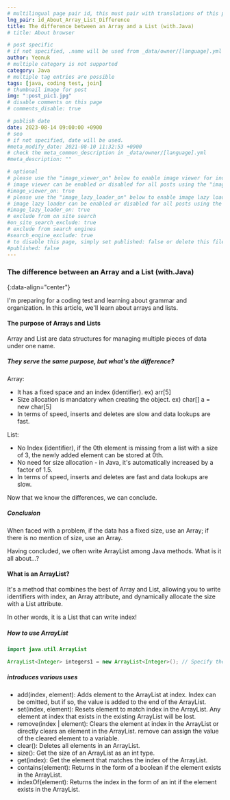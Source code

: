 ```yaml
---
# multilingual page pair id, this must pair with translations of this page. (This name must be unique)
lng_pair: id_About_Array_List_Difference
title: The difference between an Array and a List (with.Java)
# title: About browser

# post specific
# if not specified, .name will be used from _data/owner/[language].yml
author: Yeonuk
# multiple category is not supported
category: Java
# multiple tag entries are possible
tags: [java, coding test, join]
# thumbnail image for post
img: ":post_pic1.jpg"
# disable comments on this page
# comments_disable: true

# publish date
date: 2023-08-14 09:00:00 +0900
# seo
# if not specified, date will be used.
#meta_modify_date: 2021-08-10 11:32:53 +0900
# check the meta_common_description in _data/owner/[language].yml
#meta_description: ""

# optional
# please use the "image_viewer_on" below to enable image viewer for individual pages or posts (_posts/ or [language]/_posts folders).
# image viewer can be enabled or disabled for all posts using the "image_viewer_posts: true" setting in _data/conf/main.yml.
#image_viewer_on: true
# please use the "image_lazy_loader_on" below to enable image lazy loader for individual pages or posts (_posts/ or [language]/_posts folders).
# image lazy loader can be enabled or disabled for all posts using the "image_lazy_loader_posts: true" setting in _data/conf/main.yml.
#image_lazy_loader_on: true
# exclude from on site search
#on_site_search_exclude: true
# exclude from search engines
#search_engine_exclude: true
# to disable this page, simply set published: false or delete this file
#published: false
---
```


<!-- outline-start -->

### The difference between an Array and a List (with.Java)

{:data-align="center"}

<!-- outline-end -->

I'm preparing for a coding test and learning about grammar and organization. In this article, we'll learn about arrays and lists.

#### The purpose of Arrays and Lists

Array and List are data structures for managing multiple pieces of data under one name.

##### They serve the same purpose, but what's the difference?

Array:

- It has a fixed space and an index (identifier). ex) arr[5]
- Size allocation is mandatory when creating the object. ex) char[] a = new char[5]
- In terms of speed, inserts and deletes are slow and data lookups are fast.

List:

- No Index (identifier), if the 0th element is missing from a list with a size of 3, the newly added element can be stored at 0th.
- No need for size allocation - in Java, it's automatically increased by a factor of 1.5.
- In terms of speed, inserts and deletes are fast and data lookups are slow.

Now that we know the differences, we can conclude.

##### Conclusion

When faced with a problem, if the data has a fixed size, use an Array; if there is no mention of size, use an Array.

Having concluded, we often write ArrayList among Java methods.
What is it all about...?

#### What is an ArrayList?

It's a method that combines the best of Array and List, allowing you to write identifiers with index, an Array attribute, and dynamically allocate the size with a List attribute.

In other words, it is a List that can write index!

##### How to use ArrayList

```java
import java.util.ArrayList

ArrayList<Integer> integers1 = new ArrayList<Integer>(); // Specify the Integer type
```

##### introduces various uses

- add(index, element): Adds element to the ArrayList at index. Index can be omitted, but if so, the value is added to the end of the ArrayList.
- set(index, element): Resets element to match index in the ArrayList. Any element at index that exists in the existing ArrayList will be lost.
- remove(index | element): Clears the element at index in the ArrayList or directly clears an element in the ArrayList. remove can assign the value of the cleared element to a variable.
- clear(): Deletes all elements in an ArrayList.
- size(): Get the size of an ArrayList as an int type.
- get(index): Get the element that matches the index of the ArrayList.
- contains(element): Returns in the form of a boolean if the element exists in the ArrayList.
- indexOf(element): Returns the index in the form of an int if the element exists in the ArrayList.
